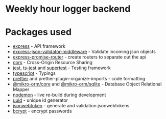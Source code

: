 # Weekly hour logger backend

# Packages used

- [express](https://expressjs.com/) - API framework
- [express-json-validator-middleware](https://www.npmjs.com/package/express-json-validator-middleware) - Validate incoming json objects
- [express-promise-router](https://www.npmjs.com/package/express-promise-router) - create routers to separate out the api
- [cors](https://www.npmjs.com/package/cors) - Cross-Origin Resource Sharing
- [jest](https://www.npmjs.com/package/jest), [ts-jest](https://www.npmjs.com/package/ts-jest) and [supertest](https://www.npmjs.com/package/supertest) - Testing framework
- [typescript](https://www.npmjs.com/package/typescript) - Typings
- [prettier](https://www.npmjs.com/package/prettier) and prettier-plugin-organize-imports - code formatting
- [@mikro-orm/core](https://www.npmjs.com/package/@mikro-orm/core) and [@mikro-orm/sqlite](https://www.npmjs.com/package/@mikro-orm/sqlite) - Database Object Relational Mapper
- [nodemon](https://www.npmjs.com/package/nodemon) - live re-build during development
- [uuid](https://www.npmjs.com/package/uuid) - unique id generator
- [jsonwebtoken](https://www.npmjs.com/package/jsonwebtoken) - generate and validation jsonwebtokens
- [bcrypt](https://www.npmjs.com/package/bcrypt) - encrypt passwords